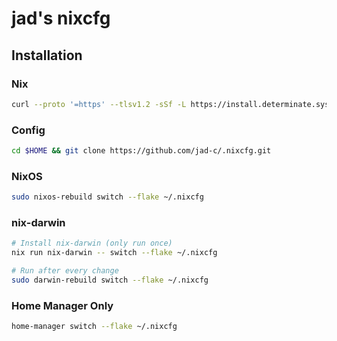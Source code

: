# jad's nixcfg

## Installation

### Nix
```sh
curl --proto '=https' --tlsv1.2 -sSf -L https://install.determinate.systems/nix | sh -s -- install
```

### Config
```sh
cd $HOME && git clone https://github.com/jad-c/.nixcfg.git
```

### NixOS
```sh
sudo nixos-rebuild switch --flake ~/.nixcfg
```

### nix-darwin
```sh
# Install nix-darwin (only run once)
nix run nix-darwin -- switch --flake ~/.nixcfg

# Run after every change
sudo darwin-rebuild switch --flake ~/.nixcfg
```

### Home Manager Only
```sh
home-manager switch --flake ~/.nixcfg
```
